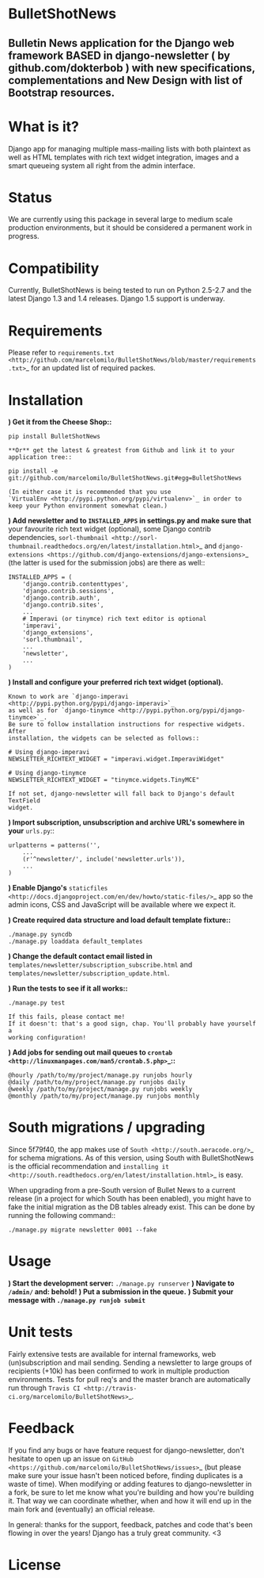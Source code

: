 BulletShotNews
=================


Bulletin News application for the Django web framework BASED in django-newsletter ( by github.com/dokterbob ) with new specifications, complementations and New Design with list of Bootstrap resources. 
----------------------------------------------------

What is it?
===========
Django app for managing multiple mass-mailing lists with both plaintext as
well as HTML templates with rich text widget integration, images and a
smart queueing system all right from the admin interface.

Status
======
We are currently using this package in several large to medium scale
production environments, but it should be considered a permanent work in
progress.


Compatibility
=============
Currently, BulletShotNews is being tested to run on Python 2.5-2.7 and the
latest Django 1.3 and 1.4 releases. Django 1.5 support is underway.

Requirements
============
Please refer to `requirements.txt <http://github.com/marcelomilo/BulletShotNews/blob/master/requirements.txt>`_ for an updated list of required packes.

Installation
============
**)  Get it from the Cheese Shop::**

	pip install BulletShotNews

    **Or** get the latest & greatest from Github and link it to your
    application tree::

	pip install -e git://github.com/marcelomilo/BulletShotNews.git#egg=BulletShotNews

    (In either case it is recommended that you use
    `VirtualEnv <http://pypi.python.org/pypi/virtualenv>`_ in order to
    keep your Python environment somewhat clean.)

**)  Add newsletter and to ``INSTALLED_APPS`` in settings.py and make sure that**
    your favourite rich text widget (optional), some Django contrib dependencies,
    `sorl-thumbnail <http://sorl-thumbnail.readthedocs.org/en/latest/installation.html>`_
    and `django-extensions <https://github.com/django-extensions/django-extensions>`_
    (the latter is used for the submission jobs) are there as well::

	INSTALLED_APPS = (
	    'django.contrib.contenttypes',
	    'django.contrib.sessions',
	    'django.contrib.auth',
	    'django.contrib.sites',
	    ...
	    # Imperavi (or tinymce) rich text editor is optional
	    'imperavi',
	    'django_extensions',
	    'sorl.thumbnail',
	    ...
	    'newsletter',
	    ...
	)

**)  Install and configure your preferred rich text widget (optional).**

    Known to work are `django-imperavi <http://pypi.python.org/pypi/django-imperavi>`_
    as well as for `django-tinymce <http://pypi.python.org/pypi/django-tinymce>`_.
    Be sure to follow installation instructions for respective widgets. After
    installation, the widgets can be selected as follows::

	# Using django-imperavi
	NEWSLETTER_RICHTEXT_WIDGET = "imperavi.widget.ImperaviWidget"

	# Using django-tinymce
	NEWSLETTER_RICHTEXT_WIDGET = "tinymce.widgets.TinyMCE"

    If not set, django-newsletter will fall back to Django's default TextField
    widget.

**)  Import subscription, unsubscription and archive URL's somewhere in your**
    `urls.py`::

	urlpatterns = patterns('',
	    ...
	    (r'^newsletter/', include('newsletter.urls')),
	    ...
	)

**)  Enable Django's** `staticfiles <http://docs.djangoproject.com/en/dev/howto/static-files/>`_
    app so the admin icons, CSS and JavaScript will be available where
    we expect it.

**)  Create required data structure and load default template fixture::**

	./manage.py syncdb
	./manage.py loaddata default_templates

**)  Change the default contact email listed in**
    ``templates/newsletter/subscription_subscribe.html`` and
    ``templates/newsletter/subscription_update.html``.

**)  Run the tests to see if it all works::**

	./manage.py test

    If this fails, please contact me!
    If it doesn't: that's a good sign, chap. You'll probably have yourself a
    working configuration!

**)  Add jobs for sending out mail queues to `crontab <http://linuxmanpages.com/man5/crontab.5.php>`_::**

	@hourly /path/to/my/project/manage.py runjobs hourly
	@daily /path/to/my/project/manage.py runjobs daily
	@weekly /path/to/my/project/manage.py runjobs weekly
	@monthly /path/to/my/project/manage.py runjobs monthly

South migrations / upgrading
============================
Since 5f79f40, the app makes use of `South <http://south.aeracode.org/>`_ for
schema migrations. As of this version, using South with BulletShotNews
is the official recommendation and `installing it <http://south.readthedocs.org/en/latest/installation.html>`_ is easy.

When upgrading from a pre-South version of Bullet News to a current
release (in a project for which South has been enabled), you might have to
fake the initial migration as the DB tables already exist. This can be done
by running the following command::

	./manage.py migrate newsletter 0001 --fake

Usage
=====
**) Start the development server:** ``./manage.py runserver``
**) Navigate to ``/admin/`` and: behold!**
**) Put a submission in the queue.**
**) Submit your message with ``./manage.py runjob submit``**


Unit tests
==========
Fairly extensive tests are available for internal frameworks, web
(un)subscription and mail sending. Sending a newsletter to large groups of recipients
(+10k) has been confirmed to work in multiple production environments. Tests
for pull req's and the master branch are automatically run through
`Travis CI <http://travis-ci.org/marcelomilo/BulletShotNews>`_.

Feedback
========
If you find any bugs or have feature request for django-newsletter, don't hesitate to
open up an issue on `GitHub <https://github.com/marcelomilo/BulletShotNews/issues>`_
(but please make sure your issue hasn't been noticed before, finding duplicates is a
waste of time). When modifying or adding features to django-newsletter in a fork, be
sure to let me know what you're building and how you're building it. That way we can
coordinate whether, when and how it will end up in the main fork and (eventually) an
official release.

In general: thanks for the support, feedback, patches and code that's been flowing in
over the years! Django has a truly great community. <3

License
=======
